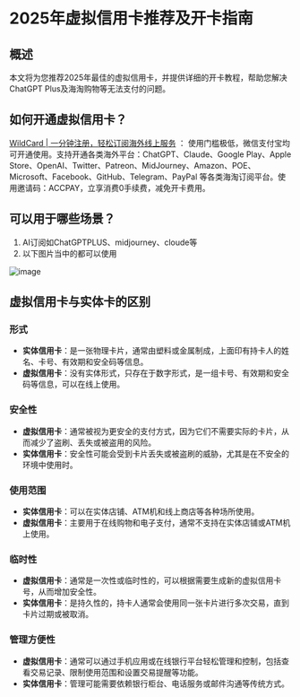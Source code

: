# 2025年虚拟信用卡推荐及开卡指南

## 概述

本文将为您推荐2025年最佳的虚拟信用卡，并提供详细的开卡教程，帮助您解决ChatGPT Plus及海淘购物等无法支付的问题。

## 如何开通虚拟信用卡？


[WildCard | 一分钟注册，轻松订阅海外线上服务](https://bit.ly/bewildcard)  ： 使用门槛极低，微信支付宝均可开通使用。支持开通各类海外平台：ChatGPT、Claude、Google Play、Apple Store、OpenAI、Twitter、Patreon、MidJourney、Amazon、POE、Microsoft、Facebook、GitHub、Telegram、PayPal 等各类海淘订阅平台。使用邀请码：ACCPAY，立享消费0手续费，减免开卡费用。
## 可以用于哪些场景？

1. AI订阅如ChatGPTPLUS、midjourney、cloude等
2. 以下图片当中的都可以使用
   
![image](https://github.com/kd743219/kaika/assets/169966276/17cc41ff-2a8d-42ce-8894-f965a2c6f6cd)

## 虚拟信用卡与实体卡的区别

### 形式
- **实体信用卡**：是一张物理卡片，通常由塑料或金属制成，上面印有持卡人的姓名、卡号、有效期和安全码等信息。
- **虚拟信用卡**：没有实体形式，只存在于数字形式，是一组卡号、有效期和安全码等信息，可以在线上使用。

### 安全性
- **虚拟信用卡**：通常被视为更安全的支付方式，因为它们不需要实际的卡片，从而减少了盗刷、丢失或被盗用的风险。
- **实体信用卡**：安全性可能会受到卡片丢失或被盗刷的威胁，尤其是在不安全的环境中使用时。

### 使用范围
- **实体信用卡**：可以在实体店铺、ATM机和线上商店等各种场所使用。
- **虚拟信用卡**：主要用于在线购物和电子支付，通常不支持在实体店铺或ATM机上使用。

### 临时性
- **虚拟信用卡**：通常是一次性或临时性的，可以根据需要生成新的虚拟信用卡号，从而增加安全性。
- **实体信用卡**：是持久性的，持卡人通常会使用同一张卡片进行多次交易，直到卡片过期或被取消。

### 管理方便性
- **虚拟信用卡**：通常可以通过手机应用或在线银行平台轻松管理和控制，包括查看交易记录、限制使用范围和设置交易提醒等功能。
- **实体信用卡**：管理可能需要依赖银行柜台、电话服务或邮件沟通等传统方式。





